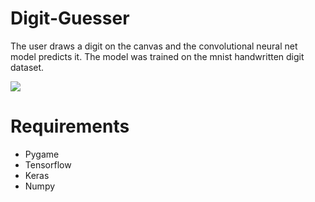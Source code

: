 # Digit-Guesser

The user draws a digit on the canvas and the convolutional neural net model predicts it. The model was trained on the mnist handwritten digit dataset.

![](Guesser.gif)

# Requirements
- Pygame
- Tensorflow
- Keras
- Numpy
